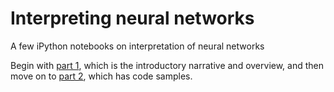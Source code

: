 # Interpreting neural networks
A few iPython notebooks on interpretation of neural networks

Begin with [part 1](https://github.com/jonbruner/interpreting-neural-networks/blob/2782973ae80ad8b395d9e85f710c940bcbea7b41/Fooling%20Neural%20Networks%20part%201.ipynb), which is the introductory narrative and overview, and then move on to [part 2](https://github.com/jonbruner/interpreting-neural-networks/blob/master/Fooling%20Neural%20Networks%20part%202.ipynb), which has code samples.

